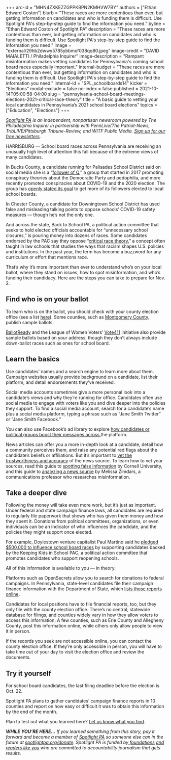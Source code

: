 +++
arc-id = "MHN4ZXKEZZGPPKBPN2KMHVW7BY"
authors = ["Ethan Edward Coston"]
blurb = "These races are more contentious than ever, but getting information on candidates and who is funding them is difficult. Use Spotlight PA's step-by-step guide to find the information you need."
byline = "Ethan Edward Coston of Spotlight PA"
description = "These races are more contentious than ever, but getting information on candidates and who is funding them is difficult. Use Spotlight PA's step-by-step guide to find the information you need."
image = "external/29hb2dwwy5785ybbmxf038qq80.jpeg"
image-credit = "DAVID MAIALETTI / Philadelphia Inquirer"
image-description = "Rampant misinformation makes vetting candidates for Pennsylvania's coming school board races especially important."
internal-budget = "These races are more contentious than ever, but getting information on candidates and who is funding them is difficult. Use Spotlight PA's step-by-step guide to find the information you need."
internal-id = "SPL_schoolboards14"
kicker = "Elections"
modal-exclude = false
no-index = false
published = 2021-10-14T05:00:58-04:00
slug = "pennsylvania-school-board-meetings-elections-2021-critical-race-theory"
title = "A basic guide to vetting your local candidates in Pennsylvania’s 2021 school board elections"
topics = ["Education", "Elections"]
+++

<a href="https://www.spotlightpa.org/"><i>Spotlight PA</i></a><i> is an independent, nonpartisan newsroom powered by The Philadelphia Inquirer in partnership with PennLive/The Patriot-News, TribLIVE/Pittsburgh Tribune-Review, and WITF Public Media. </i><a href="https://www.spotlightpa.org/newsletters"><i>Sign up for our free newsletters</i></a><i>.</i>

HARRISBURG — School board races across Pennsylvania are receiving an unusually high level of attention this fall because of the extreme views of many candidates.

In Bucks County, a candidate running for Palisades School District said on social media she is a “<a href="https://cyrilmychalejko.substack.com/p/yes-i-am-a-q-follower-down-the-rabbit">follower of Q</a>,” a group that started in 2017 promoting conspiracy theories about the Democratic Party and pedophilia, and more recently promoted conspiracies about COVID-19 and the 2020 election. The group has <a href="https://www.nbcnews.com/tech/tech-news/qanons-new-plan-run-school-board-rcna1352">openly stated its goal</a> to get more of its followers elected to local school boards.

In Chester County, a candidate for Downingtown School District has used false and misleading talking points to oppose schools’ COVID-19 safety measures — though he’s not the only one.

<script src="https://www.spotlightpa.org/embed.js" async></script><div data-spl-embed-version="1" data-spl-src="https://www.spotlightpa.org/embeds/newsletter/"></div>

And across the state, Back to School PA, a political action committee that seeks to hold elected officials accountable for “unnecessary school closures,” is pouring money into dozens of races. Some candidates endorsed by the PAC say they oppose “<a href="https://www.reuters.com/legal/government/what-critical-race-theory-means-why-its-igniting-debate-2021-09-21/">critical race theory</a>,” a concept often taught in law schools that studies the ways that racism shapes U.S. policies and institutions. In the past year, the term has become a buzzword for any curriculum or effort that mentions race.

That’s why it’s more important than ever to understand who’s on your local ballot, where they stand on issues, how to spot misinformation, and who’s funding their candidacy. Here are the steps you can take to prepare for Nov. 2.

## Find who is on your ballot

To learn who is on the ballot, you should check with your county election office (see a list <a href="https://www.vote.pa.gov/Resources/Pages/Contact-Your-Election-Officials.aspx">here</a>). Some counties, such as <a href="https://webapp02.montcopa.org/voterservices/sampleballots/default.htm">Montgomery County</a>, publish sample ballots.

<a href="https://www.ballotready.org/us/pennsylvania/">BallotReady</a> and the League of Women Voters’ <a href="https://www.vote411.org/">Vote411</a> initiative also provide sample ballots based on your address, though they don’t always include down-ballot races such as ones for school board.

## Learn the basics

Use candidates’ names and a search engine to learn more about them. Campaign websites usually provide background on a candidate, list their platform, and detail endorsements they’ve received.

Social media accounts sometimes give a more personal look into a candidate’s views and why they’re running for office. Candidates often use social media to engage with voters like you and dive deeper into the policies they support. To find a social media account, search for a candidate’s name plus a social media platform, typing a phrase such as “Jane Smith Twitter” or “Jane Smith Facebook.”

You can also use Facebook’s ad library to explore <a href="https://www.facebook.com/ads/library/?active_status=all&ad_type=all&country=US&media_type=all">how candidates or political groups boost their messages across </a>the platform.

News articles can offer you a more in-depth look at a candidate, detail how a community perceives them, and raise any potential red flags about the candidate’s beliefs or affiliations. But it’s important to <a href="https://www.spotlightpa.org/news/2021/03/pa-news-partisan-republican-democrat-newsguard-lenfest-outlets-trust-credibility/">vet the trustworthiness and accuracy</a> of the news source. To learn how to vet your sources, read this guide to <a href="https://guides.library.cornell.edu/evaluate_news/fakenews">spotting false information</a> by Cornell University, and this guide to <a href="https://docs.google.com/document/d/10eA5-mCZLSS4MQY5QGb5ewC3VAL6pLkT53V_81ZyitM/preview">analyzing a news source</a> by Melissa Zimdars, a communications professor who researches misinformation.

## Take a deeper dive

Following the money will take even more work, but it’s just as important. Under federal and state campaign finance laws, all candidates are required to regularly file paperwork that shows who has given them money and how they spent it. Donations from political committees, organizations, or even individuals can be an indicator of who influences the candidate, and the policies they might support once elected.

For example, Doylestown venture capitalist Paul Martino said he <a href="https://delawarevalleyjournal.com/new-back-to-school-pa-pac-for-school-board-candidates-statewide/">pledged $500,000 to influence school board races</a> by supporting candidates backed by the Keeping Kids in School PAC, a political action committee that promotes candidates who support reopening schools.

All of this information is available to you — in theory.

Platforms such as OpenSecrets allow you to search for donations to federal campaigns. In Pennsylvania, state-level candidates file their campaign finance information with the Department of State, which <a href="https://www.campaignfinanceonline.pa.gov/Pages/CampaignFinanceHome.aspx">lists those reports online</a>.

Candidates for local positions have to file financial reports, too, but they only file with the county election office. There’s no central, statewide database for filings, and counties widely vary in how they allow voters to access this information. A few counties, such as Erie County and Allegheny County, post this information online, while others only allow people to view it in person.

If the records you seek are not accessible online, you can contact the county election office. If they’re only accessible in person, you will have to take time out of your day to visit the election office and review the documents.

<script src="https://www.spotlightpa.org/embed.js" async></script><div data-spl-embed-version="1" data-spl-src="https://www.spotlightpa.org/embeds/donate/?teaser_text=If%20you%20learned%20something%20from%20this%20report%2C%20pay%20it%20forward%20and%20become%20a%20member%20of%20Spotlight%20PA%20so%20someone%20else%20can%20in%20the%20future."></div>


## Try it yourself

For school board candidates, the last filing deadline before the election is Oct. 22.

Spotlight PA plans to gather candidates’ campaign finance reports in 10 counties and report on how easy or difficult it was to obtain this information by the end of the month.

Plan to test out what you learned here? <a href="mailto:tips@spotlightpa.org">Let us know what you find</a>.

<i><b>WHILE YOU’RE HERE...</b></i><i> If you learned something from this story, pay it forward and become a member of </i><a href="https://www.spotlightpa.org/"><i>Spotlight PA</i></a><i> so someone else can in the future at </i><a href="http://spotlightpa.org/donate"><i>spotlightpa.org/donate</i></a><i>. Spotlight PA is funded by</i><a href="https://www.spotlightpa.org/support"><i> foundations</i></a><i> </i><a href="https://www.spotlightpa.org/support"><i>and readers like you</i></a><i> who are committed to accountability journalism that gets results.</i>
